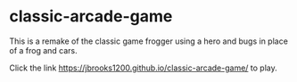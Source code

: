 # classic-arcade-game
This is a remake of the classic game frogger using a hero and bugs in place of a frog and cars.

Click the link https://jbrooks1200.github.io/classic-arcade-game/ to play.
